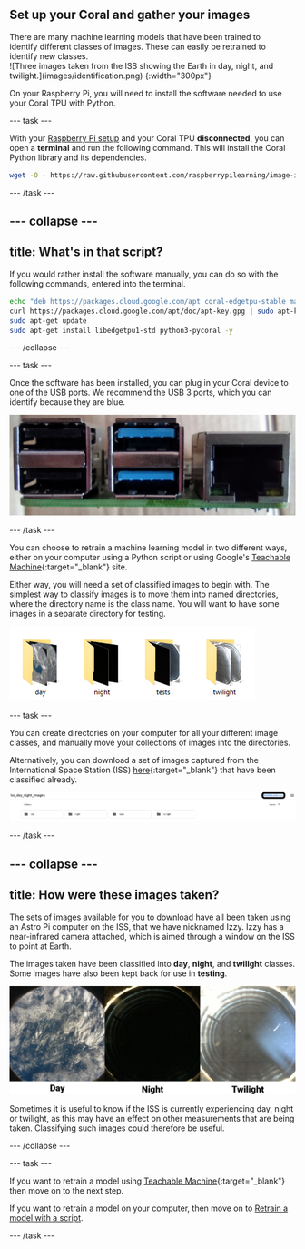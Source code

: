 ## Set up your Coral and gather your images

<div style="display: flex; flex-wrap: wrap">
<div style="flex-basis: 200px; flex-grow: 1; margin-right: 15px;">
There are many machine learning models that have been trained to identify different classes of images. These can easily be retrained to identify new classes.
</div>
<div>
![Three images taken from the ISS showing the Earth in day, night, and twilight.](images/identification.png) {:width="300px"}
</div>
</div>

On your Raspberry Pi, you will need to install the software needed to use your Coral TPU with Python.

--- task ---

With your [Raspberry Pi setup](https://projects.raspberrypi.org/en/projects/raspberry-pi-getting-started) and your Coral TPU **disconnected**, you can open a **terminal** and run the following command. This will install the Coral Python library and its dependencies.

```bash
wget -O - https://raw.githubusercontent.com/raspberrypilearning/image-id-coral/master/en/resources/install_script.sh | bash
```

--- /task ---

--- collapse ---
---
title: What's in that script?
---

If you would rather install the software manually, you can do so with the following commands, entered into the terminal.

```bash
echo "deb https://packages.cloud.google.com/apt coral-edgetpu-stable main" | sudo tee /etc/apt/sources.list.d/coral-edgetpu.list
curl https://packages.cloud.google.com/apt/doc/apt-key.gpg | sudo apt-key add -
sudo apt-get update
sudo apt-get install libedgetpu1-std python3-pycoral -y
```

--- /collapse ---

--- task ---

Once the software has been installed, you can plug in your Coral device to one of the USB ports. We recommend the USB 3 ports, which you can identify because they are blue.

![usb ports of the raspberry pi 4](images/usb_ports.jpg)

--- /task ---

You can choose to retrain a machine learning model in two different ways, either on your computer using a Python script or using Google's [Teachable Machine](https://teachablemachine.withgoogle.com/){:target="_blank"} site.

Either way, you will need a set of classified images to begin with. The simplest way to classify images is to move them into named directories, where the directory name is the class name. You will want to have some images in a separate directory for testing.

![4 directories labeled day, night, tests and twilight shown](images/directories.png)

--- task ---

You can create directories on your computer for all your different image classes, and manually move your collections of images into the directories.

Alternatively, you can download a set of images captured from the International Space Station (ISS) [here](https://drive.google.com/drive/folders/1owb4zoZzSMld5qX0edCwZ1qZ6ypnJQ_5){:target="_blank"} that have been classified already.

![google drive showing the 4 directories to be downloaded](images/drive_download.png)

--- /task ---

--- collapse ---
---
title: How were these images taken?
---

The sets of images available for you to download have all been taken using an Astro Pi computer on the ISS, that we have nicknamed Izzy. Izzy has a near-infrared camera attached, which is aimed through a window on the ISS to point at Earth.

The images taken have been classified into **day**, **night**, and **twilight** classes. Some images have also been kept back for use in **testing**.

![three images taken from the ISS showing the Earth in day, night and twilight](images/identification.png)

Sometimes it is useful to know if the ISS is currently experiencing day, night or twilight, as this may have an effect on other measurements that are being taken. Classifying such images could therefore be useful.

--- /collapse ---

--- task ---

If you want to retrain a model using [Teachable Machine](https://teachablemachine.withgoogle.com/){:target="_blank"} then move on to the next step.

If you want to retrain a model on your computer, then move on to [Retrain a model with a script](3).

--- /task ---
